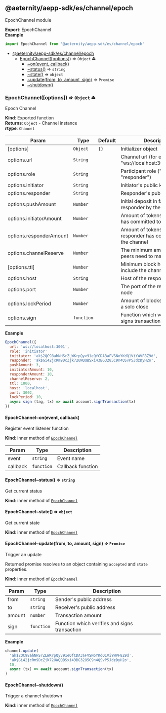 <a id="module_@aeternity/aepp-sdk/es/channel/epoch"></a>

## @aeternity/aepp-sdk/es/channel/epoch
EpochChannel module

**Export**: EpochChannel  
**Example**  
```js
import EpochChannel from '@aeternity/aepp-sdk/es/channel/epoch'
```

* [@aeternity/aepp-sdk/es/channel/epoch](#module_@aeternity/aepp-sdk/es/channel/epoch)
    * [EpochChannel([options])](#exp_module_@aeternity/aepp-sdk/es/channel/epoch--EpochChannel) ⇒ `Object` ⏏
        * [~on(event, callback)](#module_@aeternity/aepp-sdk/es/channel/epoch--EpochChannel..on)
        * [~status()](#module_@aeternity/aepp-sdk/es/channel/epoch--EpochChannel..status) ⇒ `string`
        * [~state()](#module_@aeternity/aepp-sdk/es/channel/epoch--EpochChannel..state) ⇒ `object`
        * [~update(from, to, amount, sign)](#module_@aeternity/aepp-sdk/es/channel/epoch--EpochChannel..update) ⇒ `Promise`
        * [~shutdown()](#module_@aeternity/aepp-sdk/es/channel/epoch--EpochChannel..shutdown)

<a id="exp_module_@aeternity/aepp-sdk/es/channel/epoch--EpochChannel"></a>

### EpochChannel([options]) ⇒ `Object` ⏏
Epoch Channel

**Kind**: Exported function  
**Returns**: `Object` - Channel instance  
**rtype**: `Channel`

| Param | Type | Default | Description |
| --- | --- | --- | --- |
| [options] | `Object` | <code>{}</code> | Initializer object |
| options.url | `String` |  | Channel url (for example: "ws://localhost:3001/channel") |
| options.role | `String` |  | Participant role ("initiator" or "responder") |
| options.initiator | `String` |  | Initiator's public key |
| options.responder | `String` |  | Responder's public key |
| options.pushAmount | `Number` |  | Initial deposit in favour of the responder by the initiator |
| options.initiatorAmount | `Number` |  | Amount of tokens the initiator has committed to the channel |
| options.responderAmount | `Number` |  | Amount of tokens the responder has committed to the channel |
| options.channelReserve | `Number` |  | The minimum amount both peers need to maintain |
| [options.ttl] | `Number` |  | Minimum block height to include the channel_create_tx |
| options.host | `String` |  | Host of the responder's node |
| options.port | `Number` |  | The port of the responders node |
| options.lockPeriod | `Number` |  | Amount of blocks for disputing a solo close |
| options.sign | `function` |  | Function which verifies and signs transactions |

**Example**  
```js
EpochChannel({
  url: 'ws://localhost:3001',
  role: 'initiator'
  initiator: 'ak$2QC98ahNHSrZLWKrpQyv91eQfCDA3aFVSNoYKdQ1ViYWVF8Z9d',
  responder: 'ak$Gi42jcRm9DcZjk72UWQQBSxi43BG3285C9n4QSvP5JdzDyH2o',
  pushAmount: 3,
  initiatorAmount: 10,
  responderAmount: 10,
  channelReserve: 2,
  ttl: 1000,
  host: 'localhost',
  port: 3002,
  lockPeriod: 10,
  async sign (tag, tx) => await account.signTransaction(tx)
})
```
<a id="module_@aeternity/aepp-sdk/es/channel/epoch--EpochChannel..on"></a>

#### EpochChannel~on(event, callback)
Register event listener function

**Kind**: inner method of [`EpochChannel`](#exp_module_@aeternity/aepp-sdk/es/channel/epoch--EpochChannel)  

| Param | Type | Description |
| --- | --- | --- |
| event | `string` | Event name |
| callback | `function` | Callback function |

<a id="module_@aeternity/aepp-sdk/es/channel/epoch--EpochChannel..status"></a>

#### EpochChannel~status() ⇒ `string`
Get current status

**Kind**: inner method of [`EpochChannel`](#exp_module_@aeternity/aepp-sdk/es/channel/epoch--EpochChannel)  
<a id="module_@aeternity/aepp-sdk/es/channel/epoch--EpochChannel..state"></a>

#### EpochChannel~state() ⇒ `object`
Get current state

**Kind**: inner method of [`EpochChannel`](#exp_module_@aeternity/aepp-sdk/es/channel/epoch--EpochChannel)  
<a id="module_@aeternity/aepp-sdk/es/channel/epoch--EpochChannel..update"></a>

#### EpochChannel~update(from, to, amount, sign) ⇒ `Promise`
Trigger an update

Returned promise resolves to an object containing `accepted` and `state`
properties.

**Kind**: inner method of [`EpochChannel`](#exp_module_@aeternity/aepp-sdk/es/channel/epoch--EpochChannel)  

| Param | Type | Description |
| --- | --- | --- |
| from | `string` | Sender's public address |
| to | `string` | Receiver's public address |
| amount | `number` | Transaction amount |
| sign | `function` | Function which verifies and signs transaction |

**Example**  
```js
channel.update(
  'ak$2QC98ahNHSrZLWKrpQyv91eQfCDA3aFVSNoYKdQ1ViYWVF8Z9d',
  'ak$Gi42jcRm9DcZjk72UWQQBSxi43BG3285C9n4QSvP5JdzDyH2o',
  10,
  async (tx) => await account.signTransaction(tx)
)
```
<a id="module_@aeternity/aepp-sdk/es/channel/epoch--EpochChannel..shutdown"></a>

#### EpochChannel~shutdown()
Trigger a channel shutdown

**Kind**: inner method of [`EpochChannel`](#exp_module_@aeternity/aepp-sdk/es/channel/epoch--EpochChannel)  
